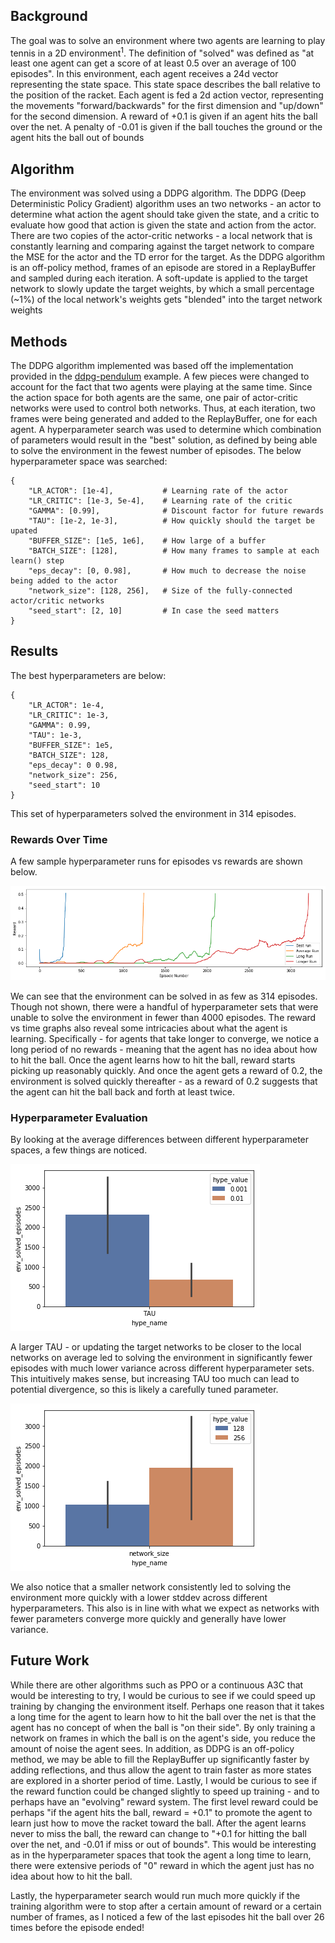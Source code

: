 ## Background

The goal was to solve an environment where two agents are learning to play tennis in a 2D environment<sup>1</sup>. The definition of "solved" was defined as "at least one agent can get a score of at least 0.5 over an average of 100 episodes". In this environment, each agent receives a 24d vector representing the state space. This state space describes the ball relative to the position of the racket. Each agent is fed a 2d action vector, representing the movements "forward/backwards" for the first dimension and "up/down" for the second dimension. A reward of +0.1 is given if an agent hits the ball over the net. A penalty of -0.01 is given if the ball touches the ground or the agent hits the ball out of bounds

## Algorithm

The environment was solved using a DDPG algorithm. The DDPG (Deep Deterministic Policy Gradient) algorithm uses an two networks - an actor to determine what action the agent should take given the state, and a critic to evaluate how good that action is given the state and action from the actor. There are two copies of the actor-critic networks - a local network that is constantly learning and comparing against the target network to compare the MSE for the actor and the TD error for the target. As the DDPG algorithm is an off-policy method, frames of an episode are stored in a ReplayBuffer and sampled during each iteration. A soft-update is applied to the target network to slowly update the target weights, by which a small percentage (~1%) of the local network's weights gets "blended" into the target network weights

## Methods

The DDPG algorithm implemented was based off the implementation provided in the [ddpg-pendulum](https://github.com/udacity/deep-reinforcement-learning/blob/master/ddpg-pendulum/) example. A few pieces were changed to account for the fact that two agents were playing at the same time. Since the action space for both agents are the same, one pair of actor-critic networks were used to control both networks. Thus, at each iteration, two frames were being generated and added to the ReplayBuffer, one for each agent. A hyperparameter search was used to determine which combination of parameters would result in the "best" solution, as defined by being able to solve the environment in the fewest number of episodes. The below hyperparameter space was searched:

```
{
    "LR_ACTOR": [1e-4],           # Learning rate of the actor
    "LR_CRITIC": [1e-3, 5e-4],    # Learning rate of the critic
    "GAMMA": [0.99],              # Discount factor for future rewards
    "TAU": [1e-2, 1e-3],          # How quickly should the target be upated
    "BUFFER_SIZE": [1e5, 1e6],    # How large of a buffer
    "BATCH_SIZE": [128],          # How many frames to sample at each learn() step
    "eps_decay": [0, 0.98],       # How much to decrease the noise being added to the actor
    "network_size": [128, 256],   # Size of the fully-connected actor/critic networks
    "seed_start": [2, 10]         # In case the seed matters
}
```

## Results

The best hyperparameters are below:
```
{
    "LR_ACTOR": 1e-4,           
    "LR_CRITIC": 1e-3,    
    "GAMMA": 0.99,              
    "TAU": 1e-3,          
    "BUFFER_SIZE": 1e5,    
    "BATCH_SIZE": 128,         
    "eps_decay": 0 0.98,       
    "network_size": 256,   
    "seed_start": 10
}
```

This set of hyperparameters solved the environment in 314 episodes.

### Rewards Over Time

A few sample hyperparameter runs for episodes vs rewards are shown below.

![EpisodesVsReward](./imgs/reward_over_time.png)

We can see that the environment can be solved in as few as 314 episodes. Though not shown, there were a handful of hyperparameter sets that were unable to solve the environment in fewer than 4000 episodes. The reward vs time graphs also reveal some intricacies about what the agent is learning. Specifically - for agents that take longer to converge, we notice a long period of no rewards - meaning that the agent has no idea about how to hit the ball. Once the agent learns how to hit the ball, reward starts picking up reasonably quickly. And once the agent gets a reward of 0.2, the environment is solved quickly thereafter - as a reward of 0.2 suggests that the agent can hit the ball back and forth at least twice.


### Hyperparameter Evaluation

By looking at the average differences between different hyperparameter spaces, a few things are noticed. 

![TauVsEpisodes](./imgs/tau_hype.png)

A larger TAU - or updating the target networks to be closer to the local networks on average led to solving the environment in significantly fewer episodes with much lower variance across different hyperparameter sets. This intuitively makes sense, but increasing TAU too much can lead to potential divergence, so this is likely a carefully tuned parameter.

![NetworkVsEpisodes](./imgs/network_hypes.png)

We also notice that a smaller network consistently led to solving the environment more quickly with a lower stddev across different hyperparameters. This also is in line with what we expect as networks with fewer parameters converge more quickly and generally have lower variance.


## Future Work

While there are other algorithms such as PPO or a continuous A3C that would be interesting to try, I would be curious to see if we could speed up training by changing the environment itself. Perhaps one reason that it takes a long time for the agent to learn how to hit the ball over the net is that the agent has no concept of when the ball is "on their side". By only training a network on frames in which the ball is on the agent's side, you reduce the amount of noise the agent sees. In addition, as DDPG is an off-policy method, we may be able to fill the ReplayBuffer up significantly faster by adding reflections, and thus allow the agent to train faster as more states are explored in a shorter period of time. Lastly, I would be curious to see if the reward function could be changed slightly to speed up training - and to perhaps have an "evolving" reward system. The first level reward could be perhaps "if the agent hits the ball, reward = +0.1" to promote the agent to learn just how to move the racket toward the ball. After the agent learns never to miss the ball, the reward can change to "+0.1 for hitting the ball over the net, and -0.01 if miss or out of bounds". This would be interesting as in the hyperparameter spaces that took the agent a long time to learn, there were extensive periods of "0" reward in which the agent just has no idea about how to hit the ball. 

Lastly, the hyperparameter search would run much more quickly if the training algorithm were to stop after a certain amount of reward or a certain number of frames, as I noticed a few of the last episodes hit the ball over 26 times before the episode ended!